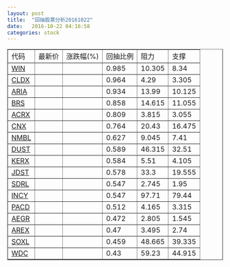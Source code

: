 ```yaml
---
layout: post
title:  "回抽股票分析20161022"
date:   2016-10-22 04:16:58
categories: stock
---
```

<script type="text/javascript">
var stockList = []
stockList.push('gb_win');
stockList.push('gb_cldx');
stockList.push('gb_aria');
stockList.push('gb_brs');
stockList.push('gb_acrx');
stockList.push('gb_cnx');
stockList.push('gb_nmbl');
stockList.push('gb_dust');
stockList.push('gb_kerx');
stockList.push('gb_jdst');
stockList.push('gb_sdrl');
stockList.push('gb_incy');
stockList.push('gb_pacd');
stockList.push('gb_aegr');
stockList.push('gb_arex');
stockList.push('gb_soxl');
stockList.push('gb_wdc');
</script>
<table border="1">
 <tr>
 <td>代码</td>
 <td>最新价</td>
 <td>涨跌幅(%)</td>
 <td>回抽比例</td>
 <td>阻力</td>
 <td>支撑</td>
</tr>
  <tr id="win">
  <td><a href="http://stock.finance.sina.com.cn/usstock/quotes/WIN.html" target="_blank">WIN</a></td><td></td><td></td><td>0.985</td><td>10.305</td><td>8.34</td></tr>
  <tr id="cldx">
  <td><a href="http://stock.finance.sina.com.cn/usstock/quotes/CLDX.html" target="_blank">CLDX</a></td><td></td><td></td><td>0.964</td><td>4.29</td><td>3.305</td></tr>
  <tr id="aria">
  <td><a href="http://stock.finance.sina.com.cn/usstock/quotes/ARIA.html" target="_blank">ARIA</a></td><td></td><td></td><td>0.934</td><td>13.99</td><td>10.125</td></tr>
  <tr id="brs">
  <td><a href="http://stock.finance.sina.com.cn/usstock/quotes/BRS.html" target="_blank">BRS</a></td><td></td><td></td><td>0.858</td><td>14.615</td><td>11.055</td></tr>
  <tr id="acrx">
  <td><a href="http://stock.finance.sina.com.cn/usstock/quotes/ACRX.html" target="_blank">ACRX</a></td><td></td><td></td><td>0.809</td><td>3.815</td><td>3.055</td></tr>
  <tr id="cnx">
  <td><a href="http://stock.finance.sina.com.cn/usstock/quotes/CNX.html" target="_blank">CNX</a></td><td></td><td></td><td>0.764</td><td>20.43</td><td>16.475</td></tr>
  <tr id="nmbl">
  <td><a href="http://stock.finance.sina.com.cn/usstock/quotes/NMBL.html" target="_blank">NMBL</a></td><td></td><td></td><td>0.627</td><td>9.045</td><td>7.41</td></tr>
  <tr id="dust">
  <td><a href="http://stock.finance.sina.com.cn/usstock/quotes/DUST.html" target="_blank">DUST</a></td><td></td><td></td><td>0.589</td><td>46.315</td><td>32.51</td></tr>
  <tr id="kerx">
  <td><a href="http://stock.finance.sina.com.cn/usstock/quotes/KERX.html" target="_blank">KERX</a></td><td></td><td></td><td>0.584</td><td>5.51</td><td>4.105</td></tr>
  <tr id="jdst">
  <td><a href="http://stock.finance.sina.com.cn/usstock/quotes/JDST.html" target="_blank">JDST</a></td><td></td><td></td><td>0.578</td><td>33.3</td><td>19.555</td></tr>
  <tr id="sdrl">
  <td><a href="http://stock.finance.sina.com.cn/usstock/quotes/SDRL.html" target="_blank">SDRL</a></td><td></td><td></td><td>0.547</td><td>2.745</td><td>1.95</td></tr>
  <tr id="incy">
  <td><a href="http://stock.finance.sina.com.cn/usstock/quotes/INCY.html" target="_blank">INCY</a></td><td></td><td></td><td>0.547</td><td>97.71</td><td>79.44</td></tr>
  <tr id="pacd">
  <td><a href="http://stock.finance.sina.com.cn/usstock/quotes/PACD.html" target="_blank">PACD</a></td><td></td><td></td><td>0.512</td><td>4.165</td><td>3.315</td></tr>
  <tr id="aegr">
  <td><a href="http://stock.finance.sina.com.cn/usstock/quotes/AEGR.html" target="_blank">AEGR</a></td><td></td><td></td><td>0.472</td><td>2.805</td><td>1.545</td></tr>
  <tr id="arex">
  <td><a href="http://stock.finance.sina.com.cn/usstock/quotes/AREX.html" target="_blank">AREX</a></td><td></td><td></td><td>0.47</td><td>3.495</td><td>2.74</td></tr>
  <tr id="soxl">
  <td><a href="http://stock.finance.sina.com.cn/usstock/quotes/SOXL.html" target="_blank">SOXL</a></td><td></td><td></td><td>0.459</td><td>48.665</td><td>39.335</td></tr>
  <tr id="wdc">
  <td><a href="http://stock.finance.sina.com.cn/usstock/quotes/WDC.html" target="_blank">WDC</a></td><td></td><td></td><td>0.43</td><td>59.23</td><td>44.915</td></tr>
</table>
